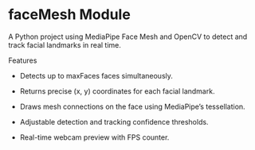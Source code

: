 # faceMesh Module
A Python project using MediaPipe Face Mesh and OpenCV to detect and track facial landmarks in real time.

Features
- Detects up to maxFaces faces simultaneously.

- Returns precise (x, y) coordinates for each facial landmark.

- Draws mesh connections on the face using MediaPipe’s tessellation.

- Adjustable detection and tracking confidence thresholds.

- Real-time webcam preview with FPS counter.
